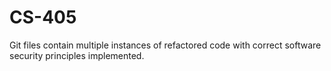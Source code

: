 # CS-405
Git files contain multiple instances of refactored code with correct software security principles implemented.
